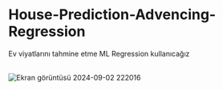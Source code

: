 # House-Prediction-Advencing-Regression
Ev viyatlarını tahmine etme ML Regression kullanıcağız
<br> 
<br>


![Ekran görüntüsü 2024-09-02 222016](https://github.com/user-attachments/assets/f38080c9-9390-49c9-bec5-67920ad656f2)
